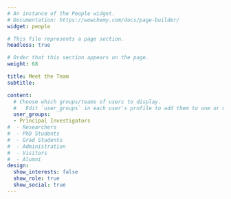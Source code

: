 ```yaml
---
# An instance of the People widget.
# Documentation: https://wowchemy.com/docs/page-builder/
widget: people

# This file represents a page section.
headless: true

# Order that this section appears on the page.
weight: 68

title: Meet the Team
subtitle:

content:
  # Choose which groups/teams of users to display.
  #   Edit `user_groups` in each user's profile to add them to one or more of these groups.
  user_groups:
  - Principal Investigators
#  - Researchers
#  - PhD Students
#  - Grad Students
#  - Administration
#  - Visitors
#  - Alumni
design:
  show_interests: false
  show_role: true
  show_social: true
---
```

